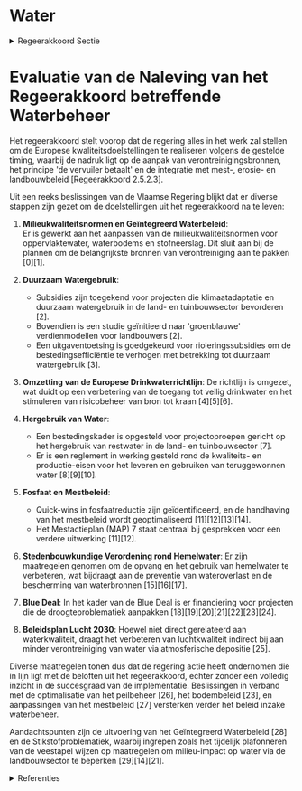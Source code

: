# Water

<details>
        <summary>Regeerakkoord Sectie </summary>
        <p>2.5.2.3 Water We stellen alles in het werk om de Europese kwaliteitsdoelstellingen te realiseren volgens de Europees gestelde timing. In derde generatie stroomgebiedbeheerplannen brengen we de belangrijkste bronnen van verontreiniging in beeld en pakken die aan. Het principe “de vervuiler betaalt” staat daarbij centraal. We werken overstorten weg om piekvervuiling vanuit de riolen te voorkomen. We stemmen het mest-beleid, het erosiebeleid en het nieuwe land-bouwbeleid maximaal af op de stroomgebiedbe-heerplannen. Bij de evaluatie en bijsturing van het mestbeleid nemen we de governance-aanbevelingen van de adviesraden ter harte. Behalve een evaluatie van de huidige maatregelen, onderzoeken we hoe we op maatregelenniveau beter kunnen inspelen op de effecten van uitzonderlijke weersomstandig-heden. Op vlak van fosfaat identificeren we mogelijke quick-wins. We optimaliseren de handhaving van het mestbe-leid. Vlaanderen vindt voorlichting en begeleiding inzake geïntegreerd bodembeheer (o.a. koolstof-opslag) en oordeelkundige bemesting belangrijk, onder meer als onderdeel van het flankerend beleid van het actieprogramma in uitvoering van de Nitraatrichtlijn. Er zijn vragen bij de perfor-mantie van het Coördinatiecentrum Voorlichting en Begeleiding Duurzame Bemesting (CVBB). We zoeken een manier om een performant en doeltreffend voorlichtings- en begeleidingssys-teem op te zetten. </p>
        </details> 

# Evaluatie van de Naleving van het Regeerakkoord betreffende Waterbeheer  

Het regeerakkoord stelt voorop dat de regering alles in het werk zal stellen om de Europese kwaliteitsdoelstellingen te realiseren volgens de gestelde timing, waarbij de nadruk ligt op de aanpak van verontreinigingsbronnen, het principe 'de vervuiler betaalt' en de integratie met mest-, erosie- en landbouwbeleid [Regeerakkoord 2.5.2.3].  

Uit een reeks beslissingen van de Vlaamse Regering blijkt dat er diverse stappen zijn gezet om de doelstellingen uit het regeerakkoord na te leven:

1. **Milieukwaliteitsnormen en Geïntegreerd Waterbeleid**:  
   Er is gewerkt aan het aanpassen van de milieukwaliteitsnormen voor oppervlaktewater, waterbodems en stofneerslag. Dit sluit aan bij de plannen om de belangrijkste bronnen van verontreiniging aan te pakken \[0\]\[1\].

2. **Duurzaam Watergebruik**:
   - Subsidies zijn toegekend voor projecten die klimaatadaptatie en duurzaam watergebruik in de land- en tuinbouwsector bevorderen \[2\]. 
   - Bovendien is een studie geïnitieerd naar 'groenblauwe' verdienmodellen voor landbouwers \[2\].
   - Een uitgaventoetsing is goedgekeurd voor rioleringssubsidies om de bestedingsefficiëntie te verhogen met betrekking tot duurzaam watergebruik \[3\].

3. **Omzetting van de Europese Drinkwaterrichtlijn**:
   De richtlijn is omgezet, wat duidt op een verbetering van de toegang tot veilig drinkwater en het stimuleren van risicobeheer van bron tot kraan \[4\]\[5\]\[6\].

4. **Hergebruik van Water**:
   - Een bestedingskader is opgesteld voor projectoproepen gericht op het hergebruik van restwater in de land- en tuinbouwsector \[7\].
   - Er is een reglement in werking gesteld rond de kwaliteits- en productie-eisen voor het leveren en gebruiken van teruggewonnen water \[8\]\[9\]\[10\].

5. **Fosfaat en Mestbeleid**:
   - Quick-wins in fosfaatreductie zijn geïdentificeerd, en de handhaving van het mestbeleid wordt geoptimaliseerd \[11\]\[12\]\[13\]\[14\].
   - Het Mestactieplan (MAP) 7 staat centraal bij gesprekken voor een verdere uitwerking \[11\]\[12\].

6. **Stedenbouwkundige Verordening rond Hemelwater**:
   Er zijn maatregelen genomen om de opvang en het gebruik van hemelwater te verbeteren, wat bijdraagt aan de preventie van wateroverlast en de bescherming van waterbronnen \[15\]\[16\]\[17\].

7. **Blue Deal**:
   In het kader van de Blue Deal is er financiering voor projecten die de droogteproblematiek aanpakken \[18\]\[19\]\[20\]\[21\]\[22\]\[23\]\[24\].

8. **Beleidsplan Lucht 2030**:
   Hoewel niet direct gerelateerd aan waterkwaliteit, draagt het verbeteren van luchtkwaliteit indirect bij aan minder verontreiniging van water via atmosferische depositie \[25\].

Diverse maatregelen tonen dus dat de regering actie heeft ondernomen die in lijn ligt met de beloften uit het regeerakkoord, echter zonder een volledig inzicht in de succesgraad van de implementatie. Beslissingen in verband met de optimalisatie van het peilbeheer \[26\], het bodembeleid \[23\], en aanpassingen van het mestbeleid \[27\] versterken verder het beleid inzake waterbeheer. 

Aandachtspunten zijn de uitvoering van het Geïntegreerd Waterbeleid \[28\] en de Stikstofproblematiek, waarbij ingrepen zoals het tijdelijk plafonneren van de veestapel wijzen op maatregelen om milieu-impact op water via de landbouwsector te beperken \[29\]\[14\]\[21\].

<details>
        <summary> Referenties</summary>
        
**[\[0\]](https://beslissingenvlaamseregering.vlaanderen.be/?search=Aanpassing%20milieukwaliteitsnormen%20oppervlaktewater%2C%20waterbodems%20en%20stofneerslag&dateOption=select&startDate=2022-09-16T08%3A00%3A00Z&endDate=2022-09-16T08%3A00%3A00Z)** : **(2022-09-16)** Aanpassing milieukwaliteitsnormen oppervlaktewater, waterbodems en stofneerslag 

**[\[1\]](https://beslissingenvlaamseregering.vlaanderen.be/?search=Aanpassing%20milieukwaliteitsnormen%20oppervlaktewater%2C%20waterbodems%20en%20stofneerslag&dateOption=select&startDate=2023-04-28T08%3A00%3A00Z&endDate=2023-04-28T08%3A00%3A00Z)** : **(2023-04-28)** Aanpassing milieukwaliteitsnormen oppervlaktewater, waterbodems en stofneerslag 

**[\[2\]](https://beslissingenvlaamseregering.vlaanderen.be/?search=Plan%20Vlaamse%20Veerkracht%3A%20subsidies%20duurzaam%20watergebruik%20en%20overheidsopdracht%20studie%20naar%20%E2%80%98Groenblauwe%20business%20modellen%20voor%20landbouwers%E2%80%99&dateOption=select&startDate=2022-12-09T09%3A00%3A00Z&endDate=2022-12-09T09%3A00%3A00Z)** : **(2022-12-09)** Plan Vlaamse Veerkracht: subsidies duurzaam watergebruik en overheidsopdracht studie naar ‘Groenblauwe business modellen voor landbouwers’ 

**[\[3\]](https://beslissingenvlaamseregering.vlaanderen.be/?search=Plan%20Vlaamse%20Veerkracht%3A%20uitgaventoetsing%20%E2%80%98Duurzaam%20watergebruik%20en%20de%20organisatie%20van%20het%20waterlandschap%E2%80%99&dateOption=select&startDate=2022-12-09T09%3A00%3A00Z&endDate=2022-12-09T09%3A00%3A00Z)** : **(2022-12-09)** Plan Vlaamse Veerkracht: uitgaventoetsing ‘Duurzaam watergebruik en de organisatie van het waterlandschap’ 

**[\[4\]](https://beslissingenvlaamseregering.vlaanderen.be/?search=Omzetting%20Europese%20drinkwaterrichtlijn&dateOption=select&startDate=2023-01-20T09%3A00%3A00Z&endDate=2023-01-20T09%3A00%3A00Z)** : **(2023-01-20)** Omzetting Europese drinkwaterrichtlijn 

**[\[5\]](https://beslissingenvlaamseregering.vlaanderen.be/?search=Omzetting%20Europese%20drinkwaterrichtlijn&dateOption=select&startDate=2022-11-18T09%3A00%3A00Z&endDate=2022-11-18T09%3A00%3A00Z)** : **(2022-11-18)** Omzetting Europese drinkwaterrichtlijn 

**[\[6\]](https://beslissingenvlaamseregering.vlaanderen.be/?search=Omzetting%20Europese%20drinkwaterrichtlijn&dateOption=select&startDate=2022-07-15T08%3A00%3A00Z&endDate=2022-07-15T08%3A00%3A00Z)** : **(2022-07-15)** Omzetting Europese drinkwaterrichtlijn 

**[\[7\]](https://beslissingenvlaamseregering.vlaanderen.be/?search=Plan%20Vlaamse%20Veerkracht%3A%20bestedingskader%20middelen%20projectoproep%20%27Hergebruik%20Restwater%27&dateOption=select&startDate=2021-07-16T06%3A00%3A00Z&endDate=2021-07-16T06%3A00%3A00Z)** : **(2021-07-16)** Plan Vlaamse Veerkracht: bestedingskader middelen projectoproep 'Hergebruik Restwater' 

**[\[8\]](https://beslissingenvlaamseregering.vlaanderen.be/?search=Kader%20voor%20kwaliteit%2C%20levering%20en%20%28her%29gebruik%20teruggewonnen%20water&dateOption=select&startDate=2023-07-14T08%3A00%3A00Z&endDate=2023-07-14T08%3A00%3A00Z)** : **(2023-07-14)** Kader voor kwaliteit, levering en (her)gebruik teruggewonnen water 

**[\[9\]](https://beslissingenvlaamseregering.vlaanderen.be/?search=Kader%20voor%20levering%20en%20%28her%29gebruik%20teruggewonnen%20water&dateOption=select&startDate=2023-05-26T08%3A00%3A00Z&endDate=2023-05-26T08%3A00%3A00Z)** : **(2023-05-26)** Kader voor levering en (her)gebruik teruggewonnen water 

**[\[10\]](https://beslissingenvlaamseregering.vlaanderen.be/?search=Kader%20voor%20levering%20en%20%28her%29gebruik%20teruggewonnen%20water&dateOption=select&startDate=2023-04-28T08%3A00%3A00Z&endDate=2023-04-28T08%3A00%3A00Z)** : **(2023-04-28)** Kader voor levering en (her)gebruik teruggewonnen water 

**[\[11\]](https://beslissingenvlaamseregering.vlaanderen.be/?search=Wijziging%20VLAREME%3A%20indeling%20van%20afstroomzones%20in%20gebiedstypes%20vanaf%202023&dateOption=select&startDate=2023-03-31T08%3A00%3A00Z&endDate=2023-03-31T08%3A00%3A00Z)** : **(2023-03-31)** Wijziging VLAREME: indeling van afstroomzones in gebiedstypes vanaf 2023 

**[\[12\]](https://beslissingenvlaamseregering.vlaanderen.be/?search=Wijziging%20VLAREME%3A%20indeling%20van%20afstroomzones%20in%20gebiedstypes%20vanaf%202023&dateOption=select&startDate=2023-02-03T09%3A00%3A00Z&endDate=2023-02-03T09%3A00%3A00Z)** : **(2023-02-03)** Wijziging VLAREME: indeling van afstroomzones in gebiedstypes vanaf 2023 

**[\[13\]](https://beslissingenvlaamseregering.vlaanderen.be/?search=Actualisering%20mestbeleid%3A%20wijziging%20besluiten&dateOption=select&startDate=2021-03-19T09%3A00%3A00Z&endDate=2021-03-19T09%3A00%3A00Z)** : **(2021-03-19)** Actualisering mestbeleid: wijziging besluiten 

**[\[14\]](https://beslissingenvlaamseregering.vlaanderen.be/?search=Wijziging%20uitvoeringsbesluit%20bij%20het%20Mestdecreet%20%28VLAREME%29%3A%20stopzetting%20van%20de%20bedrijfsontwikkeling%20na%20bewezen%20mestverwerking&dateOption=select&startDate=2022-03-18T09%3A00%3A00Z&endDate=2022-03-18T09%3A00%3A00Z)** : **(2022-03-18)** Wijziging uitvoeringsbesluit bij het Mestdecreet (VLAREME): stopzetting van de bedrijfsontwikkeling na bewezen mestverwerking 

**[\[15\]](https://beslissingenvlaamseregering.vlaanderen.be/?search=Vaststelling%20gewestelijke%20stedenbouwkundige%20verordening%20rond%20hemelwater&dateOption=select&startDate=2022-07-15T08%3A00%3A00Z&endDate=2022-07-15T08%3A00%3A00Z)** : **(2022-07-15)** Vaststelling gewestelijke stedenbouwkundige verordening rond hemelwater 

**[\[16\]](https://beslissingenvlaamseregering.vlaanderen.be/?search=Vaststelling%20gewestelijke%20stedenbouwkundige%20verordening%20rond%20hemelwater&dateOption=select&startDate=2022-12-16T09%3A00%3A00Z&endDate=2022-12-16T09%3A00%3A00Z)** : **(2022-12-16)** Vaststelling gewestelijke stedenbouwkundige verordening rond hemelwater 

**[\[17\]](https://beslissingenvlaamseregering.vlaanderen.be/?search=Vaststelling%20gewestelijke%20stedenbouwkundige%20verordening%20rond%20hemelwater&dateOption=select&startDate=2023-02-10T09%3A00%3A00Z&endDate=2023-02-10T09%3A00%3A00Z)** : **(2023-02-10)** Vaststelling gewestelijke stedenbouwkundige verordening rond hemelwater 

**[\[18\]](https://beslissingenvlaamseregering.vlaanderen.be/?search=Plan%20Vlaamse%20Veerkracht%3A%20Innovatieve%20Projecten%20Circulair%20Watergebruik&dateOption=select&startDate=2022-10-21T08%3A00%3A00Z&endDate=2022-10-21T08%3A00%3A00Z)** : **(2022-10-21)** Plan Vlaamse Veerkracht: Innovatieve Projecten Circulair Watergebruik 

**[\[19\]](https://beslissingenvlaamseregering.vlaanderen.be/?search=Plan%20Vlaamse%20Veerkracht%3A%20dossiernummers%2025%20en%2027&dateOption=select&startDate=2021-05-28T08%3A00%3A00Z&endDate=2021-05-28T08%3A00%3A00Z)** : **(2021-05-28)** Plan Vlaamse Veerkracht: dossiernummers 25 en 27 

**[\[20\]](https://beslissingenvlaamseregering.vlaanderen.be/?search=Plan%20Vlaamse%20Veerkracht%3A%20subsidie%20Limburgs%20Landschap%20vzw%20voor%20duurzame%20ontwikkeling%20beekvalleien%20en%20vijvergebieden%20van%20Caetsweyers%20in%20de%20Wijers%20in%20Diepenbeek&dateOption=select&startDate=2022-12-09T09%3A00%3A00Z&endDate=2022-12-09T09%3A00%3A00Z)** : **(2022-12-09)** Plan Vlaamse Veerkracht: subsidie Limburgs Landschap vzw voor duurzame ontwikkeling beekvalleien en vijvergebieden van Caetsweyers in de Wijers in Diepenbeek 

**[\[21\]](https://beslissingenvlaamseregering.vlaanderen.be/?search=Subsidie%20projectoproep%20circulair%20water&dateOption=select&startDate=2023-03-31T08%3A00%3A00Z&endDate=2023-03-31T08%3A00%3A00Z)** : **(2023-03-31)** Subsidie projectoproep circulair water 

**[\[22\]](https://beslissingenvlaamseregering.vlaanderen.be/?search=Herverdeling%20rioleringssubsidies%3A%20responsabilisering%20gemeentelijke%20sanering&dateOption=select&startDate=2022-12-09T09%3A00%3A00Z&endDate=2022-12-09T09%3A00%3A00Z)** : **(2022-12-09)** Herverdeling rioleringssubsidies: responsabilisering gemeentelijke sanering 

**[\[23\]](https://beslissingenvlaamseregering.vlaanderen.be/?search=Wijziging%20uitvoeringsbesluit%20Mestdecreet%20%28VLAREME%29%3A%20indeling%20afstroomzones%20in%20gebiedstypes&dateOption=select&startDate=2020-10-30T09%3A00%3A00Z&endDate=2020-10-30T09%3A00%3A00Z)** : **(2020-10-30)** Wijziging uitvoeringsbesluit Mestdecreet (VLAREME): indeling afstroomzones in gebiedstypes 

**[\[24\]](https://beslissingenvlaamseregering.vlaanderen.be/?search=Plan%20Vlaamse%20Veerkracht%3A%20Subsidie%20innovatieve%20projecten%20Circulair%20Watergebruik%20in%20kader%20van%20Blue%20Deal&dateOption=select&startDate=2022-11-18T09%3A00%3A00Z&endDate=2022-11-18T09%3A00%3A00Z)** : **(2022-11-18)** Plan Vlaamse Veerkracht: Subsidie innovatieve projecten Circulair Watergebruik in kader van Blue Deal 

**[\[25\]](https://beslissingenvlaamseregering.vlaanderen.be/?search=Luchtbeleidsplan%202030%20&dateOption=select&startDate=2019-10-25T08%3A00%3A00Z&endDate=2019-10-25T08%3A00%3A00Z)** : **(2019-10-25)** Luchtbeleidsplan 2030  

**[\[26\]](https://beslissingenvlaamseregering.vlaanderen.be/?search=Peilbeheer%20onbevaarbare%20waterlopen%20en%20grachten&dateOption=select&startDate=2022-12-23T09%3A00%3A00Z&endDate=2022-12-23T09%3A00%3A00Z)** : **(2022-12-23)** Peilbeheer onbevaarbare waterlopen en grachten 

**[\[27\]](https://beslissingenvlaamseregering.vlaanderen.be/?search=Wijziging%20uitvoeringsbesluit%20Mestdecreet%20%28VLAREME%29%2C%20wat%20betreft%20de%20voorwaarden%20voor%20het%20verkrijgen%20van%20een%20derogatie%20van%20de%20bemestingsnormen&dateOption=select&startDate=2019-10-25T08%3A00%3A00Z&endDate=2019-10-25T08%3A00%3A00Z)** : **(2019-10-25)** Wijziging uitvoeringsbesluit Mestdecreet (VLAREME), wat betreft de voorwaarden voor het verkrijgen van een derogatie van de bemestingsnormen 

**[\[28\]](https://beslissingenvlaamseregering.vlaanderen.be/?search=Verzameldecreet%20waterwetgeving%202023&dateOption=select&startDate=2023-10-13T08%3A00%3A00Z&endDate=2023-10-13T08%3A00%3A00Z)** : **(2023-10-13)** Verzameldecreet waterwetgeving 2023 

**[\[29\]](https://beslissingenvlaamseregering.vlaanderen.be/?search=Bedrijfsontwikkeling%20na%20bewezen%20mestverwerking%20%28NER-MVW%29&dateOption=select&startDate=2021-10-22T08%3A00%3A00Z&endDate=2021-10-22T08%3A00%3A00Z)** : **(2021-10-22)** Bedrijfsontwikkeling na bewezen mestverwerking (NER-MVW) 
        </details> 

